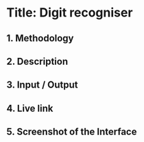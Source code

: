 # **Title: Digit recogniser**
## **1. Methodology**
## **2. Description**
## **3. Input / Output**
## **4. Live link**
## **5. Screenshot of the Interface**
